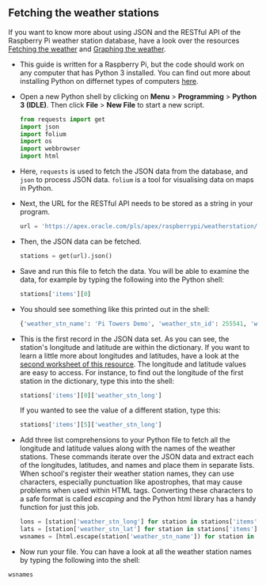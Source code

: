 ## Fetching the weather stations

If you want to know more about using JSON and the RESTful API of the Raspberry Pi weather station database, have a look over the resources [Fetching the weather](https://projects.raspberrypi.org/en/projects/fetching-the-weather/) and [Graphing the weather](https://projects.raspberrypi.org/en/projects/graphing-the-weather/).

- This guide is written for a Raspberry Pi, but the code should work on any computer that has Python 3 installed. You can find out more about installing Python on differnet types of computers [here](https://wiki.python.org/moin/BeginnersGuide).

- Open a new Python shell by clicking on **Menu** > **Programming** > **Python 3 (IDLE)**. Then click **File** > **New File** to start a new script.


    ``` python
    from requests import get
    import json
    import folium
    import os
    import webbrowser
    import html
    ```

- Here, `requests` is used to fetch the JSON data from the database, and `json` to process JSON data. `folium` is a tool for visualising data on maps in Python.

- Next, the URL for the RESTful API needs to be stored as a string in your program.

    ``` python
    url = 'https://apex.oracle.com/pls/apex/raspberrypi/weatherstation/getallstations'
    ```

- Then, the JSON data can be fetched.

    ``` python
    stations = get(url).json()
    ```

- Save and run this file to fetch the data. You will be able to examine the data, for example by typing the following into the Python shell:

    ``` python
    stations['items'][0]
    ```

- You should see something like this printed out in the shell:


    ``` python
    {'weather_stn_name': 'Pi Towers Demo', 'weather_stn_id': 255541, 'weather_stn_long': 0.110421, 'weather_stn_lat': 52.213842}
    ```

- This is the first record in the JSON data set. As you can see, the station's longitude and latitude are within the dictionary. If you want to learn a little more about longitudes and latitudes, have a look at the [second worksheet of this resource](https://projects.raspberrypi.org/en/projects/fetching-the-weather/worksheet2). The longitude and latitude values are easy to access. For instance, to find out the longitude of the first station in the dictionary, type this into the shell:


    ``` python
    stations['items'][0]['weather_stn_long']
    ```

    If you wanted to see the value of a different station, type this:


    ``` python
    stations['items'][5]['weather_stn_long']
    ```

- Add three list comprehensions to your Python file to fetch all the longitude and latitude values along with the names of the weather stations. These commands iterate over the JSON data and extract each of the longitudes, latitudes, and names and place them in separate lists. When school's register their weather station names, they can use characters, especially punctuation like apostrophes, that may cause problems when used within HTML tags. Converting these characters to a safe format is called *escaping* and the Python html library has a handy function for just this job.

    ``` python
    lons = [station['weather_stn_long'] for station in stations['items']]
    lats = [station['weather_stn_lat'] for station in stations['items']]
    wsnames = [html.escape(station['weather_stn_name']) for station in stations['items']]
    ```

- Now run your file. You can have a look at all the weather station names by typing the following into the shell:

``` python
wsnames
```
